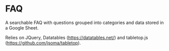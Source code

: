 # FAQ
A searchable FAQ with questions grouped into categories and data stored in a Google Sheet.

Relies on JQuery, Datatables (https://datatables.net/) and tabletop.js (https://github.com/jsoma/tabletop).
